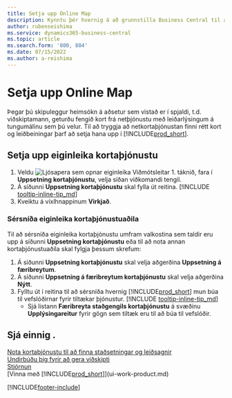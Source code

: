 ```yaml
---
title: Setja upp Online Map
description: Kynntu þér hvernig á að grunnstilla Business Central til að bjóða upp á leiðsagnir og staðsetningarupplýsingar með kortaþjónustu.
author: rubenseishima
ms.service: dynamics365-business-central
ms.topic: article
ms.search.form: '800, 804'
ms.date: 07/15/2022
ms.author: a-reishima
---
```

# <a name="set-up-online-maps"></a><a name="set-up-online-maps"></a><a name="set-up-online-maps"></a>Setja upp Online Map

Þegar þú skipuleggur heimsókn á aðsetur sem vistað er í spjaldi, t.d. viðskiptamann, geturðu fengið kort frá netþjónustu með leiðarlýsingum á tungumálinu sem þú velur. Til að tryggja að netkortaþjónustan finni rétt kort og leiðbeiningar þarf að setja hana upp í [!INCLUDE[prod_short](includes/prod_short.md)].

## <a name="set-up-the-online-map-feature"></a><a name="set-up-the-online-map-feature"></a><a name="set-up-the-online-map-feature"></a>Setja upp eiginleika kortaþjónustu

1. Veldu ![Ljósapera sem opnar eiginleika Viðmótsleitar 1.](media/ui-search/search_small.png "Segðu mér hvað þú vilt gera") táknið, fara í **Uppsetning kortaþjónustu**, velja síðan viðkomandi tengil.
2. Á síðunni **Uppsetning kortaþjónustu** skal fylla út reitina. [!INCLUDE [tooltip-inline-tip_md](includes/tooltip-inline-tip_md.md)]
3. Kveiktu á víxlhnappinum **Virkjað**.

### <a name="customize-the-online-map-provider-features"></a><a name="customize-the-online-map-provider-features"></a><a name="customize-the-online-map-provider-features"></a>Sérsníða eiginleika kortaþjónustuaðila

Til að sérsníða eiginleika kortaþjónustu umfram valkostina sem taldir eru upp á síðunni **Uppsetning kortaþjónustu** eða til að nota annan kortaþjónustuaðila skal fylgja þessum skrefum:

1. Á síðunni **Uppsetning kortaþjónustu** skal velja aðgerðina **Uppsetning á færibreytum**.
2. Á síðunni **Uppsetning á færibreytum kortaþjónustu** skal velja aðgerðina **Nýtt**.
3. Fylltu út í reitina til að sérsníða hvernig [!INCLUDE[prod_short](includes/prod_short.md)] mun búa til vefslóðirnar fyrir tiltækar þjónustur. [!INCLUDE [tooltip-inline-tip_md](includes/tooltip-inline-tip_md.md)]
   * Sjá listann **Færibreyta staðgengils kortaþjónustu** á svæðinu **Upplýsingareitur** fyrir gögn sem tiltæk eru til að búa til vefslóðir.

## <a name="see-also"></a><a name="see-also"></a><a name="see-also"></a>Sjá einnig .

[Nota kortaþjónustu til að finna staðsetningar og leiðsagnir](across-online-maps.md)  
[Undirbúðu þig fyrir að gera viðskipti](ui-get-ready-business.md)  
[Stjórnun](admin-setup-and-administration.md)  
[Vinna með [!INCLUDE[prod_short](includes/prod_short.md)]](ui-work-product.md)  

[!INCLUDE[footer-include](includes/footer-banner.md)]
